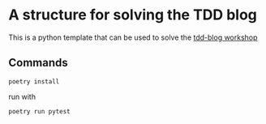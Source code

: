 # A structure for solving the TDD blog

This is a python template that can be used to solve the [tdd-blog workshop](https://github.com/theneubeck/tdd_blog/wiki)

## Commands

`poetry install`

run with

`poetry run pytest`
